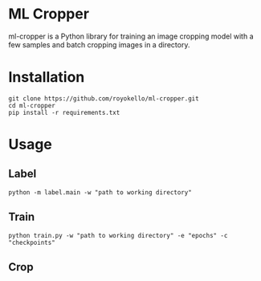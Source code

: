 # ML Cropper
ml-cropper is a Python library for training an image cropping model with a few samples and batch cropping images in a directory.

# Installation
```
git clone https://github.com/royokello/ml-cropper.git
cd ml-cropper
pip install -r requirements.txt
```

# Usage

## Label

`python -m label.main -w "path to working directory"`

## Train

`python train.py -w "path to working directory" -e "epochs" -c "checkpoints"`

## Crop